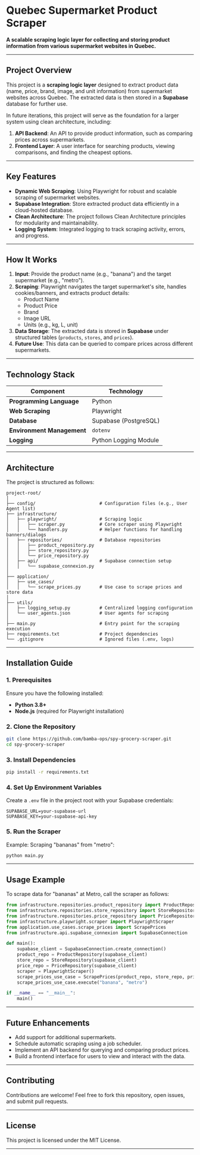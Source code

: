 
# **Quebec Supermarket Product Scraper**  
**A scalable scraping logic layer for collecting and storing product information from various supermarket websites in Quebec.**

---

## **Project Overview**  
This project is a **scraping logic layer** designed to extract product data (name, price, brand, image, and unit information) from supermarket websites across Quebec. The extracted data is then stored in a **Supabase** database for further use.  

In future iterations, this project will serve as the foundation for a larger system using clean architecture, including:  
1. **API Backend**: An API to provide product information, such as comparing prices across supermarkets.  
2. **Frontend Layer**: A user interface for searching products, viewing comparisons, and finding the cheapest options.

---

## **Key Features**  
- **Dynamic Web Scraping**: Using Playwright for robust and scalable scraping of supermarket websites.  
- **Supabase Integration**: Store extracted product data efficiently in a cloud-hosted database.  
- **Clean Architecture**: The project follows Clean Architecture principles for modularity and maintainability.  
- **Logging System**: Integrated logging to track scraping activity, errors, and progress.  

---

## **How It Works**  

1. **Input**: Provide the product name (e.g., "banana") and the target supermarket (e.g., "metro").  
2. **Scraping**: Playwright navigates the target supermarket's site, handles cookies/banners, and extracts product details:
   - Product Name  
   - Product Price  
   - Brand  
   - Image URL  
   - Units (e.g., kg, L, unit)  
3. **Data Storage**: The extracted data is stored in **Supabase** under structured tables (`products`, `stores`, and `prices`).  
4. **Future Use**: This data can be queried to compare prices across different supermarkets.

---

## **Technology Stack**  

| **Component**       | **Technology**        |  
|----------------------|-----------------------|  
| **Programming Language** | Python            |  
| **Web Scraping**    | Playwright            |  
| **Database**        | Supabase (PostgreSQL) |  
| **Environment Management** | `dotenv`        |  
| **Logging**         | Python Logging Module |  

---

## **Architecture**  

The project is structured as follows:  

```
project-root/
│
├── config/                        # Configuration files (e.g., User Agent list)
├── infrastructure/                
│   ├── playwright/                # Scraping logic
│   │   ├── scraper.py             # Core scraper using Playwright
│   │   └── handlers.py            # Helper functions for handling banners/dialogs
│   ├── repositories/              # Database repositories
│   │   ├── product_repository.py
│   │   ├── store_repository.py
│   │   └── price_repository.py
│   ├── api/                       # Supabase connection setup
│   │   └── supabase_connexion.py
│
├── application/
│   ├── use_cases/
│   │   └── scrape_prices.py       # Use case to scrape prices and store data
│
├── utils/
│   ├── logging_setup.py           # Centralized logging configuration
│   └── user_agents.json           # User agents for scraping
│
├── main.py                        # Entry point for the scraping execution
├── requirements.txt               # Project dependencies
└── .gitignore                     # Ignored files (.env, logs)
```

---

## **Installation Guide**

### **1. Prerequisites**  
Ensure you have the following installed:  
- **Python 3.8+**  
- **Node.js** (required for Playwright installation)  

### **2. Clone the Repository**  
```bash
git clone https://github.com/bamba-ops/spy-grocery-scraper.git
cd spy-grocery-scraper
```

### **3. Install Dependencies**  
```bash
pip install -r requirements.txt
```

### **4. Set Up Environment Variables**  
Create a `.env` file in the project root with your Supabase credentials:  
```plaintext
SUPABASE_URL=your-supabase-url
SUPABASE_KEY=your-supabase-api-key
```

### **5. Run the Scraper**  
Example: Scraping "bananas" from "metro":  
```bash
python main.py
```

---

## **Usage Example**  

To scrape data for "bananas" at Metro, call the scraper as follows:  

```python
from infrastructure.repositories.product_repository import ProductRepository
from infrastructure.repositories.store_repository import StoreRepository
from infrastructure.repositories.price_repository import PriceRepository
from infrastructure.playwright.scraper import PlaywrightScraper
from application.use_cases.scrape_prices import ScrapePrices
from infrastructure.api.supabase_connexion import SupabaseConnection

def main():
    supabase_client = SupabaseConnection.create_connection()
    product_repo = ProductRepository(supabase_client)
    store_repo = StoreRepository(supabase_client)
    price_repo = PriceRepository(supabase_client)
    scraper = PlaywrightScraper()
    scrape_prices_use_case = ScrapePrices(product_repo, store_repo, price_repo, scraper)
    scrape_prices_use_case.execute("banana", "metro")

if __name__ == "__main__":
    main()
```

---

## **Future Enhancements**  
- Add support for additional supermarkets.  
- Schedule automatic scraping using a job scheduler.  
- Implement an API backend for querying and comparing product prices.  
- Build a frontend interface for users to view and interact with the data.  

---

## **Contributing**  
Contributions are welcome! Feel free to fork this repository, open issues, and submit pull requests.  

---

## **License**  
This project is licensed under the MIT License.

---